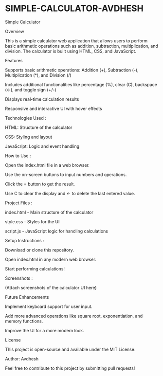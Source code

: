 # SIMPLE-CALCULATOR-AVDHESH
Simple Calculator

Overview

This is a simple calculator web application that allows users to perform basic arithmetic operations such as addition, subtraction, multiplication, and division. The calculator is built using HTML, CSS, and JavaScript.

Features

Supports basic arithmetic operations: Addition (+), Subtraction (-), Multiplication (*), and Division (/)

Includes additional functionalities like percentage (%), clear (C), backspace (←), and toggle sign (+/-)

Displays real-time calculation results

Responsive and interactive UI with hover effects

Technologies Used :

HTML: Structure of the calculator

CSS: Styling and layout

JavaScript: Logic and event handling

How to Use :

Open the index.html file in a web browser.

Use the on-screen buttons to input numbers and operations.

Click the = button to get the result.

Use C to clear the display and ← to delete the last entered value.

Project Files :

index.html - Main structure of the calculator

style.css - Styles for the UI

script.js - JavaScript logic for handling calculations

Setup Instructions : 

Download or clone this repository.

Open index.html in any modern web browser.

Start performing calculations!

Screenshots :

(Attach screenshots of the calculator UI here)

Future Enhancements

Implement keyboard support for user input.

Add more advanced operations like square root, exponentiation, and memory functions.

Improve the UI for a more modern look.

License

This project is open-source and available under the MIT License.

Author: Avdhesh

Feel free to contribute to this project by submitting pull requests!
